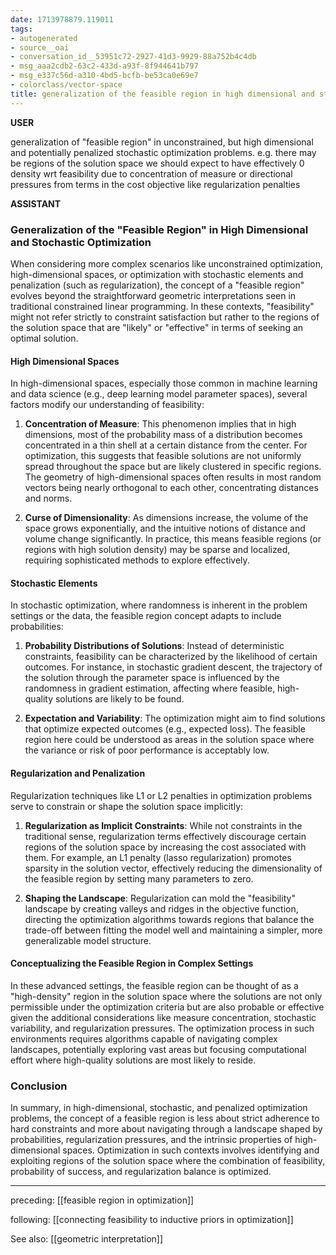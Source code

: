 ```yaml
---
date: 1713978879.119011
tags:
- autogenerated
- source__oai
- conversation_id__53951c72-2927-41d3-9929-88a752b4c4db
- msg_aaa2cdb2-63c2-433d-a93f-8f944641b797
- msg_e337c56d-a310-4bd5-bcfb-be53ca0e69e7
- colorclass/vector-space
title: generalization of the feasible region in high dimensional and stochastic optimization
---
```


**USER**

generalization of "feasible region" in unconstrained, but high dimensional and potentially penalized stochastic optimization problems. e.g. there may be regions of the solution space we should expect to have effectively 0 density wrt feasibility due to concentration of measure or directional pressures from terms in the cost objective like regularization penalties


**ASSISTANT**

### Generalization of the "Feasible Region" in High Dimensional and Stochastic Optimization

When considering more complex scenarios like unconstrained optimization, high-dimensional spaces, or optimization with stochastic elements and penalization (such as regularization), the concept of a "feasible region" evolves beyond the straightforward geometric interpretations seen in traditional constrained linear programming. In these contexts, "feasibility" might not refer strictly to constraint satisfaction but rather to the regions of the solution space that are "likely" or "effective" in terms of seeking an optimal solution.

#### High Dimensional Spaces

In high-dimensional spaces, especially those common in machine learning and data science (e.g., deep learning model parameter spaces), several factors modify our understanding of feasibility:

1. **Concentration of Measure**: This phenomenon implies that in high dimensions, most of the probability mass of a distribution becomes concentrated in a thin shell at a certain distance from the center. For optimization, this suggests that feasible solutions are not uniformly spread throughout the space but are likely clustered in specific regions. The geometry of high-dimensional spaces often results in most random vectors being nearly orthogonal to each other, concentrating distances and norms.

2. **Curse of Dimensionality**: As dimensions increase, the volume of the space grows exponentially, and the intuitive notions of distance and volume change significantly. In practice, this means feasible regions (or regions with high solution density) may be sparse and localized, requiring sophisticated methods to explore effectively.

#### Stochastic Elements

In stochastic optimization, where randomness is inherent in the problem settings or the data, the feasible region concept adapts to include probabilities:

1. **Probability Distributions of Solutions**: Instead of deterministic constraints, feasibility can be characterized by the likelihood of certain outcomes. For instance, in stochastic gradient descent, the trajectory of the solution through the parameter space is influenced by the randomness in gradient estimation, affecting where feasible, high-quality solutions are likely to be found.

2. **Expectation and Variability**: The optimization might aim to find solutions that optimize expected outcomes (e.g., expected loss). The feasible region here could be understood as areas in the solution space where the variance or risk of poor performance is acceptably low.

#### Regularization and Penalization

Regularization techniques like L1 or L2 penalties in optimization problems serve to constrain or shape the solution space implicitly:

1. **Regularization as Implicit Constraints**: While not constraints in the traditional sense, regularization terms effectively discourage certain regions of the solution space by increasing the cost associated with them. For example, an L1 penalty (lasso regularization) promotes sparsity in the solution vector, effectively reducing the dimensionality of the feasible region by setting many parameters to zero.

2. **Shaping the Landscape**: Regularization can mold the "feasibility" landscape by creating valleys and ridges in the objective function, directing the optimization algorithms towards regions that balance the trade-off between fitting the model well and maintaining a simpler, more generalizable model structure.

#### Conceptualizing the Feasible Region in Complex Settings

In these advanced settings, the feasible region can be thought of as a "high-density" region in the solution space where the solutions are not only permissible under the optimization criteria but are also probable or effective given the additional considerations like measure concentration, stochastic variability, and regularization pressures. The optimization process in such environments requires algorithms capable of navigating complex landscapes, potentially exploring vast areas but focusing computational effort where high-quality solutions are most likely to reside.

### Conclusion

In summary, in high-dimensional, stochastic, and penalized optimization problems, the concept of a feasible region is less about strict adherence to hard constraints and more about navigating through a landscape shaped by probabilities, regularization pressures, and the intrinsic properties of high-dimensional spaces. Optimization in such contexts involves identifying and exploiting regions of the solution space where the combination of feasibility, probability of success, and regularization balance is optimized.


---

preceding: [[feasible region in optimization]]  


following: [[connecting feasibility to inductive priors in optimization]]

See also: [[geometric interpretation]]